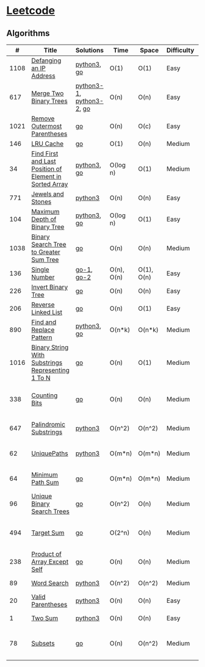 # [Leetcode](https://leetcode.com/problemset/all/#_=_)

## Algorithms

|  #  |      Title     |   Solutions   | Time          | Space         | Difficulty  | Tag                   
|-----|----------------|---------------|---------------|---------------|-------------|-------------
|1108|[Defanging an IP Address](https://leetcode.com/problems/defanging-an-ip-address/)|[python3](./python3/DefangingAnIPAddress/1108.py), [go](./go/src/DefangingAnIPAddress/1108.go)| O(1) | O(1) | Easy | String |
|617|[Merge Two Binary Trees](https://leetcode.com/problems/merge-two-binary-trees/)|[python3-1](./python3/MergeTwoBinaryTrees/617_1.py), [python3-2](./python3/MergeTwoBinaryTrees/617_2.py), [go](./go/src/MergeTwoBinaryTrees/617.go)| O(n) | O(n) | Easy | Tree |
|1021|[Remove Outermost Parentheses](https://leetcode.com/problems/remove-outermost-parentheses/)|[go](./go/src/RemoveOutermostParentheses/1021.go)| O(n) | O(c) | Easy | Stack |
|146|[LRU Cache](https://leetcode.com/problems/lru-cache/)|[go](./go/src/LRUCache/146.go)| O(1) | O(n) | Medium | Design |
|34|[Find First and Last Position of Element in Sorted Array](https://leetcode.com/problems/find-first-and-last-position-of-element-in-sorted-array/)|[python3](./python3/FindFirstandLastPositionofElementinSortedArray/34.py), [go](./go/src/FindFirstandLastPositionofElementinSortedArray/34.go)| O(log n) | O(1) | Medium | Array, Binary Search |
|771|[Jewels and Stones](https://leetcode.com/problems/jewels-and-stones/)|[python3](./python3/JewelsandStones/771.py)| O(n) | O(n) | Easy | Hash Table |
|104|[Maximum Depth of Binary Tree](https://leetcode.com/problems/maximum-depth-of-binary-tree/)|[python3](./python3/MaximumDepthofBinaryTree/104.py), [go](./go/src/MaximumDepthofBinaryTree/104.go)| O(log n) | O(1) | Easy | Tree, Depth-first Search(DFS) |
|1038|[Binary Search Tree to Greater Sum Tree](https://leetcode.com/problems/binary-search-tree-to-greater-sum-tree/)|[go](./go/src/BinarySearchTreetoGreaterSumTree/1038.go)| O(n) | O(n) | Medium | Binary Search Tree |
|136|[Single Number](https://leetcode.com/problems/single-number/)|[go-1](./go/src/SingleNumber/136-2.go), [go-2](./go/src/SingleNumber/136-2.go)| O(n), O(n) | O(1), O(n) | Easy | Bit Manipulation |
|226|[Invert Binary Tree](https://leetcode.com/problems/invert-binary-tree/)|[go](./go/src/InvertBinaryTree/226.go)| O(n) | O(n) | Easy | Tree |
|206|[Reverse Linked List](https://leetcode.com/problems/reverse-linked-list/)|[go](./go/src/ReverseLinkedList/206.go)| O(n) | O(1) | Easy | Linked List |
|890|[Find and Replace Pattern](https://leetcode.com/problems/find-and-replace-pattern/)|[python3](./python3/FindandReplacePattern/890.py), [go](./go/src/FindandReplacePattern/890.go)| O(n*k) | O(n*k) | Medium | String |
|1016|[Binary String With Substrings Representing 1 To N](https://leetcode.com/problems/binary-string-with-substrings-representing-1-to-n/)|[go](./go/src/BinaryStringWithSubstringsRepresenting1ToN/1016.go)| O(n) | O(1) | Medium | String |
|338|[Counting Bits](https://leetcode.com/problems/counting-bits/)|[go](./go/src/CountingBits/338.go)| O(n) | O(n) | Medium | Dynamic Programming, Bit Manipulation |
|647|[Palindromic Substrings](https://leetcode.com/problems/palindromic-substrings/)|[python3](./python3/PalindromicSubstrings/647.py)| O(n^2) | O(n^2) | Medium | Dynamic Programming, String |
|62|[UniquePaths](https://leetcode.com/problems/unique-paths/)|[python3](./python3/UniquePaths/62.py)| O(m*n) | O(m*n) | Medium | Dynamic Programming, Array |
|64|[Minimum Path Sum](https://leetcode.com/problems/minimum-path-sum/)|[go](./go/src/MinimumPathSum/64.go)| O(m*n) | O(m*n) | Medium | Dynamic Programming, Array |
|96|[Unique Binary Search Trees](https://leetcode.com/problems/unique-binary-search-trees/)|[go](./go/src/UniqueBinarySearchTrees/96.go)| O(n^2) | O(n) | Medium | Dynamic Programming, Tree |
|494|[Target Sum](https://leetcode.com/problems/target-sum/)|[go](./go/src/TargetSum/494.go)| O(2^n) | O(n) | Medium | Dynamic Programming, Depth-first Search |
|238|[Product of Array Except Self](https://leetcode.com/problems/product-of-array-except-self/)|[go](./go/src/ProductofArrayExceptSelf/238.go)| O(n) | O(n) | Medium | Array |
|89|[Word Search](https://leetcode.com/problems/word-search/)|[python3](./python3/WordSearch/79.py)| O(n^2) | O(n^2) | Medium | Backtracking, Array |
|20|[Valid Parentheses](https://leetcode.com/problems/valid-parentheses/)|[python3](./python3/ValidParentheses/20.py)| O(n) | O(n) | Easy | String, Stack |
|1|[Two Sum](https://leetcode.com/problems/two-sum/)|[python3](./python3/TwoSum/1.py)| O(n) | O(n) | Easy | Array, Hash Table |
|78|[Subsets](https://leetcode.com/problems/subsets/)|[go](./go/src/Subsets/78.go)| O(n) | O(n^2) | Medium | Array, Backtracking, Bit Manipulation |